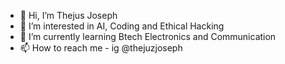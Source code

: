 - 👋 Hi, I’m Thejus Joseph
- 👀 I’m interested in AI, Coding and Ethical Hacking
- 🌱 I’m currently learning Btech Electronics and Communication
- 📫 How to reach me - ig @thejuzjoseph
